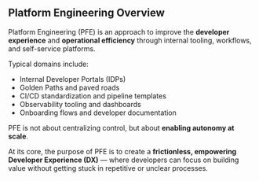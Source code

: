 


## Platform Engineering Overview

Platform Engineering (PFE) is an approach to improve the **developer experience** and **operational efficiency** through internal tooling, workflows, and self-service platforms.

Typical domains include:

- Internal Developer Portals (IDPs)
- Golden Paths and paved roads
- CI/CD standardization and pipeline templates
- Observability tooling and dashboards
- Onboarding flows and developer documentation

PFE is not about centralizing control, but about **enabling autonomy at scale**.

At its core, the purpose of PFE is to create a **frictionless, empowering Developer Experience (DX)** — where developers can focus on building value without getting stuck in repetitive or unclear processes.